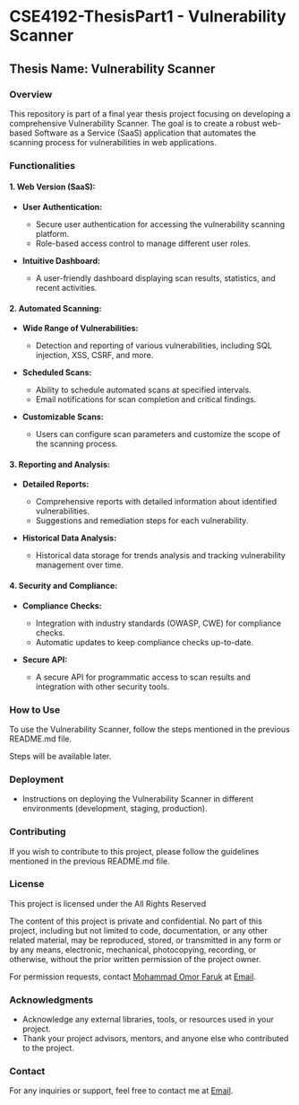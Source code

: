# CSE4192-ThesisPart1 - Vulnerability Scanner

## Thesis Name: Vulnerability Scanner

### Overview

This repository is part of a final year thesis project focusing on developing a comprehensive Vulnerability Scanner. The goal is to create a robust web-based Software as a Service (SaaS) application that automates the scanning process for vulnerabilities in web applications.

### Functionalities

#### 1. Web Version (SaaS):

- **User Authentication:**
  - Secure user authentication for accessing the vulnerability scanning platform.
  - Role-based access control to manage different user roles.

- **Intuitive Dashboard:**
  - A user-friendly dashboard displaying scan results, statistics, and recent activities.

#### 2. Automated Scanning:

- **Wide Range of Vulnerabilities:**
  - Detection and reporting of various vulnerabilities, including SQL injection, XSS, CSRF, and more.

- **Scheduled Scans:**
  - Ability to schedule automated scans at specified intervals.
  - Email notifications for scan completion and critical findings.

- **Customizable Scans:**
  - Users can configure scan parameters and customize the scope of the scanning process.

#### 3. Reporting and Analysis:

- **Detailed Reports:**
  - Comprehensive reports with detailed information about identified vulnerabilities.
  - Suggestions and remediation steps for each vulnerability.

- **Historical Data Analysis:**
  - Historical data storage for trends analysis and tracking vulnerability management over time.

#### 4. Security and Compliance:

- **Compliance Checks:**
  - Integration with industry standards (OWASP, CWE) for compliance checks.
  - Automatic updates to keep compliance checks up-to-date.

- **Secure API:**
  - A secure API for programmatic access to scan results and integration with other security tools.

### How to Use

To use the Vulnerability Scanner, follow the steps mentioned in the previous README.md file.

Steps will be available later.

### Deployment

- Instructions on deploying the Vulnerability Scanner in different environments (development, staging, production).

### Contributing

If you wish to contribute to this project, please follow the guidelines mentioned in the previous README.md file.

### License

This project is licensed under the 
All Rights Reserved

The content of this project is private and confidential. No part of this project, including but not limited to code, documentation, or any other related material, may be reproduced, stored, or transmitted in any form or by any means, electronic, mechanical, photocopying, recording, or otherwise, without the prior written permission of the project owner.

For permission requests, contact [Mohammad Omor Faruk](https://mdomorffaruk.github.io) at [Email](mdomorffaruk@gmail.com).


### Acknowledgments

- Acknowledge any external libraries, tools, or resources used in your project.
- Thank your project advisors, mentors, and anyone else who contributed to the project.

### Contact

For any inquiries or support, feel free to contact me at [Email](mdomorffaruk@gmail.com).
